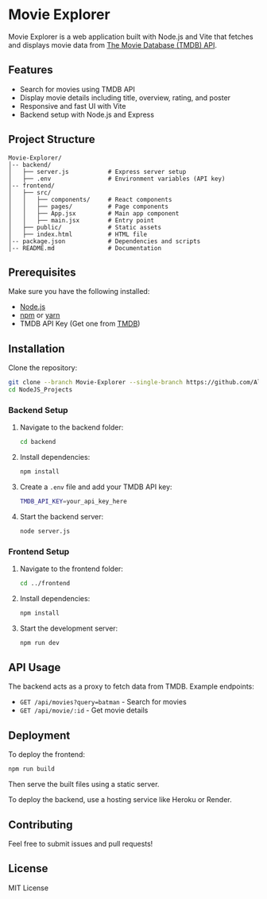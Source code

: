 # Movie Explorer

Movie Explorer is a web application built with Node.js and Vite that fetches and displays movie data from [The Movie Database (TMDB) API](https://www.themoviedb.org/).

## Features

- Search for movies using TMDB API
- Display movie details including title, overview, rating, and poster
- Responsive and fast UI with Vite
- Backend setup with Node.js and Express

## Project Structure

```
Movie-Explorer/
│-- backend/
│   ├── server.js           # Express server setup
│   ├── .env                # Environment variables (API key)
│-- frontend/
│   ├── src/
│   │   ├── components/     # React components
│   │   ├── pages/          # Page components
│   │   ├── App.jsx         # Main app component
│   │   ├── main.jsx        # Entry point
│   ├── public/             # Static assets
│   ├── index.html          # HTML file
│-- package.json            # Dependencies and scripts
│-- README.md               # Documentation
```

## Prerequisites

Make sure you have the following installed:

- [Node.js](https://nodejs.org/)
- [npm](https://www.npmjs.com/) or [yarn](https://yarnpkg.com/)
- TMDB API Key (Get one from [TMDB](https://www.themoviedb.org/))

## Installation

Clone the repository:

```sh
git clone --branch Movie-Explorer --single-branch https://github.com/AloysJehwin/NodeJS_Projects
cd NodeJS_Projects
```

### Backend Setup

1. Navigate to the backend folder:
   ```sh
   cd backend
   ```
2. Install dependencies:
   ```sh
   npm install
   ```
3. Create a `.env` file and add your TMDB API key:
   ```sh
   TMDB_API_KEY=your_api_key_here
   ```
4. Start the backend server:
   ```sh
   node server.js
   ```

### Frontend Setup

1. Navigate to the frontend folder:
   ```sh
   cd ../frontend
   ```
2. Install dependencies:
   ```sh
   npm install
   ```
3. Start the development server:
   ```sh
   npm run dev
   ```

## API Usage

The backend acts as a proxy to fetch data from TMDB. Example endpoints:

- `GET /api/movies?query=batman` - Search for movies
- `GET /api/movie/:id` - Get movie details

## Deployment

To deploy the frontend:
```sh
npm run build
```
Then serve the built files using a static server.

To deploy the backend, use a hosting service like Heroku or Render.

## Contributing

Feel free to submit issues and pull requests!

## License

MIT License

